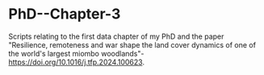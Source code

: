 # PhD--Chapter-3
Scripts relating to the first data chapter of my PhD and the paper "Resilience, remoteness and war shape the land cover dynamics of one of the world's largest miombo woodlands"- https://doi.org/10.1016/j.tfp.2024.100623. 
